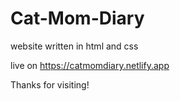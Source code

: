 # Cat-Mom-Diary
website written in html and css

live on https://catmomdiary.netlify.app 

Thanks for visiting!
